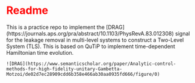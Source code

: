   <h1 style ="color:red">Readme</h1>
  <p>
  This is a practice repo to implement the [DRAG](https://journals.aps.org/pra/abstract/10.1103/PhysRevA.83.012308) signal for the leakage removal in multi-level systems to construct a Two-Level System (TLS). This is based on QuTiP to implement time-dependent Hamiltonian time evolution.

    ![DRAG](https://www.semanticscholar.org/paper/Analytic-control-methods-for-high-fidelity-unitary-Gambetta-Motzoi/de02d7ec28909cdd6b358e466ab30aa0935fd666/figure/0)
  </p>
